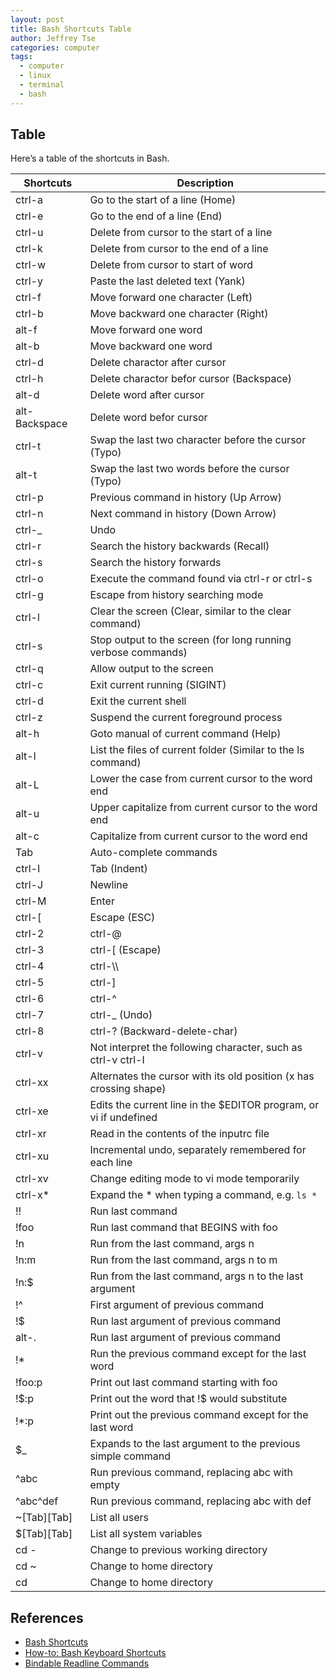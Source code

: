 ```yaml
---
layout: post
title: Bash Shortcuts Table
author: Jeffrey Tse
categories: computer
tags:
  - computer
  - linux
  - terminal
  - bash
---
```


## Table

Here’s a table of the shortcuts in Bash.

| Shortcuts     | Description                                                        |
| ------------- | ------------------------------------------------------------------ |
| ctrl-a        | Go to the start of a line (Home)                                   |
| ctrl-e        | Go to the end of a line (End)                                      |
| ctrl-u        | Delete from cursor to the start of a line                          |
| ctrl-k        | Delete from cursor to the end of a line                            |
| ctrl-w        | Delete from cursor to start of word                                |
| ctrl-y        | Paste the last deleted text (Yank)                                 |
| ctrl-f        | Move forward one character (Left)                                  |
| ctrl-b        | Move backward one character (Right)                                |
| alt-f         | Move forward one word                                              |
| alt-b         | Move backward one word                                             |
| ctrl-d        | Delete charactor after cursor                                      |
| ctrl-h        | Delete charactor befor cursor (Backspace)                          |
| alt-d         | Delete word after cursor                                           |
| alt-Backspace | Delete word befor cursor                                           |
| ctrl-t        | Swap the last two character before the cursor (Typo)               |
| alt-t         | Swap the last two words before the cursor (Typo)                   |
| ctrl-p        | Previous command in history (Up Arrow)                             |
| ctrl-n        | Next command in history (Down Arrow)                               |
| ctrl-\_       | Undo                                                               |
| ctrl-r        | Search the history backwards (Recall)                              |
| ctrl-s        | Search the history forwards                                        |
| ctrl-o        | Execute the command found via ctrl-r or ctrl-s                     |
| ctrl-g        | Escape from history searching mode                                 |
| ctrl-l        | Clear the screen (Clear, similar to the clear command)             |
| ctrl-s        | Stop output to the screen (for long running verbose commands)      |
| ctrl-q        | Allow output to the screen                                         |
| ctrl-c        | Exit current running (SIGINT)                                      |
| ctrl-d        | Exit the current shell                                             |
| ctrl-z        | Suspend the current foreground process                             |
| alt-h         | Goto manual of current command (Help)                              |
| alt-l         | List the files of current folder (Similar to the ls command)       |
| alt-L         | Lower the case from current cursor to the word end                 |
| alt-u         | Upper capitalize from current cursor to the word end               |
| alt-c         | Capitalize from current cursor to the word end                     |
| Tab           | Auto-complete commands                                             |
| ctrl-I        | Tab (Indent)                                                       |
| ctrl-J        | Newline                                                            |
| ctrl-M        | Enter                                                              |
| ctrl-\[       | Escape (ESC)                                                       |
| ctrl-2        | ctrl-@                                                             |
| ctrl-3        | ctrl-\[ (Escape)                                                   |
| ctrl-4        | ctrl-\\\\                                                          |
| ctrl-5        | ctrl-\]                                                            |
| ctrl-6        | ctrl-^                                                             |
| ctrl-7        | ctrl-\_ (Undo)                                                     |
| ctrl-8        | ctrl-? (Backward-delete-char)                                      |
| ctrl-v        | Not interpret the following character, such as ctrl-v ctrl-I       |
| ctrl-xx       | Alternates the cursor with its old position (x has crossing shape) |
| ctrl-xe       | Edits the current line in the \$EDITOR program, or vi if undefined |
| ctrl-xr       | Read in the contents of the inputrc file                           |
| ctrl-xu       | Incremental undo, separately remembered for each line              |
| ctrl-xv       | Change editing mode to vi mode temporarily                         |
| ctrl-x\*      | Expand the \* when typing a command, e.g. `ls *`                   |
| !!            | Run last command                                                   |
| !foo          | Run last command that BEGINS with foo                              |
| !n            | Run from the last command, args n                                  |
| !n:m          | Run from the last command, args n to m                             |
| !n:\$         | Run from the last command, args n to the last argument             |
| !\^           | First argument of previous command                                 |
| !\$           | Run last argument of previous command                              |
| alt-.         | Run last argument of previous command                              |
| !\*           | Run the previous command except for the last word                  |
| !foo:p        | Print out last command starting with foo                           |
| !\$:p         | Print out the word that !\$ would substitute                       |
| !\*:p         | Print out the previous command except for the last word            |
| \$\_          | Expands to the last argument to the previous simple command        |
| ^abc          | Run previous command, replacing abc with empty                     |
| ^abc^def      | Run previous command, replacing abc with def                       |
| ~\[Tab][Tab]  | List all users                                                     |
| \$\[Tab][Tab] | List all system variables                                          |
| cd -          | Change to previous working directory                               |
| cd ~          | Change to home directory                                           |
| cd            | Change to home directory                                           |

## References

- [Bash Shortcuts](https://kapeli.com/cheat_sheets/Bash_Shortcuts.docset/Contents/Resources/Documents/index)
- [How-to: Bash Keyboard Shortcuts](https://ss64.com/bash/syntax-keyboard.html)
- [Bindable Readline Commands](https://www.gnu.org/software/bash/manual/html_node/Bindable-Readline-Commands.html)
